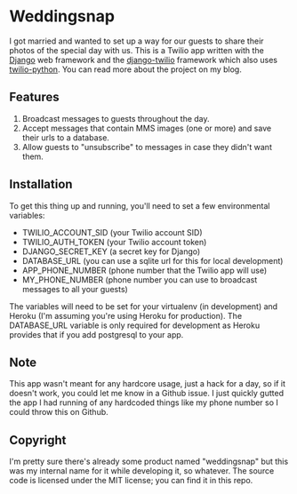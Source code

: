 Weddingsnap
======
I got married and wanted to set up a way for our guests to share their photos of the special day with us. This is a Twilio app written with the [Django](https://www.djangoproject.com/) web framework and the [django-twilio](https://github.com/rdegges/django-twilio) framework which also uses [twilio-python](https://github.com/twilio/twilio-python). You can read more about the project on my blog.

## Features
1. Broadcast messages to guests throughout the day.
2. Accept messages that contain MMS images (one or more) and save their urls to a database.
3. Allow guests to "unsubscribe" to messages in case they didn't want them.

## Installation
To get this thing up and running, you'll need to set a few environmental variables:

* TWILIO_ACCOUNT_SID (your Twilio account SID)
* TWILIO_AUTH_TOKEN (your Twilio account token)
* DJANGO_SECRET_KEY (a secret key for Django)
* DATABASE_URL (you can use a sqlite url for this for local development)
* APP_PHONE_NUMBER (phone number that the Twilio app will use)
* MY_PHONE_NUMBER (phone number you can use to broadcast messages to all your guests)

The variables will need to be set for your virtualenv (in development) and Heroku (I'm assuming you're using Heroku for production). The DATABASE_URL variable is only required for development as Heroku provides that if you add postgresql to your app.

## Note
This app wasn't meant for any hardcore usage, just a hack for a day, so if it doesn't work, you could let me know in a Github issue. I just quickly gutted the app I had running of any hardcoded things like my phone number so I could throw this on Github.


## Copyright
I'm pretty sure there's already some product named "weddingsnap" but this was my internal name for it while developing it, so whatever. The source code is licensed under the MIT license; you can find it in this repo.
